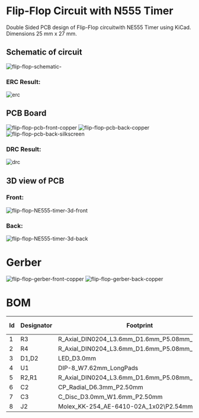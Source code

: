 # Flip-Flop Circuit with N555 Timer
Double Sided PCB design of Flip-Flop circuitwith NE555 Timer using KiCad.
Dimensions 25 mm x 27 mm.
## Schematic of circuit
![flip-flop-schematic-](https://github.com/anilv8/flip-flop-with-N555-timer/assets/81171588/96e8f9cd-2b9d-4d49-b6f5-939b52184fb5)

### ERC Result:
![erc](https://github.com/anilv8/flip-flop-with-N555-timer/assets/81171588/71ea6938-224a-4d0e-b644-39850aeb1634)
## PCB Board
![flip-flop-pcb-front-copper](https://github.com/anilv8/flip-flop-with-N555-timer/assets/81171588/e3f098f6-4d0f-4e10-a1e7-2b64310d2300)
![flip-flop-pcb-back-copper](https://github.com/anilv8/flip-flop-with-N555-timer/assets/81171588/691adbd1-fe27-44ed-ab3d-5c40aecdef75)
![flip-flop-pcb-back-silkscreen](https://github.com/anilv8/flip-flop-with-N555-timer/assets/81171588/71cf91a1-50c7-49d0-93fc-eb8fb18d2438)

### DRC Result:
![drc](https://github.com/anilv8/flip-flop-with-N555-timer/assets/81171588/3de538df-642d-449e-9d75-ad2d362a8994)
## 3D view of PCB
### Front:
![flip-flop-NE555-timer-3d-front](https://github.com/anilv8/flip-flop-with-N555-timer/assets/81171588/0ff980fd-7ae0-4257-9254-95036e5e3a31)

### Back:
![flip-flop-NE555-timer-3d-back](https://github.com/anilv8/flip-flop-with-N555-timer/assets/81171588/2ec0441a-f6ef-443b-8a34-5b3b473042bd)

# Gerber
![flip-flop-gerber-front-copper](https://github.com/anilv8/flip-flop-with-N555-timer/assets/81171588/6f341eb8-a536-4b09-9f25-2c76ecf7235b)
![flip-flop-gerber-back-copper](https://github.com/anilv8/flip-flop-with-N555-timer/assets/81171588/2031093d-22c1-402d-b373-9382672f65d8)

# BOM
| Id  | Designator | Footprint | Quantity | Designation | Supplier and ref |
| --- | --- | --- | --- | --- | --- |
| 1   | R3  | R_Axial_DIN0204_L3.6mm_D1.6mm_P5.08mm_Horizontal | 1   | 100k |     |
| 2   | R4  | R_Axial_DIN0204_L3.6mm_D1.6mm_P5.08mm_Horizontal | 1   | 50k |     |
| 3   | D1,D2 | LED_D3.0mm | 2   | LED |     |
| 4   | U1  | DIP-8_W7.62mm_LongPads | 1   | NE555P |     |
| 5   | R2,R1 | R_Axial_DIN0204_L3.6mm_D1.6mm_P5.08mm_Horizontal | 2   | 330 |     |
| 6   | C2  | CP_Radial_D6.3mm_P2.50mm | 1   | 10u |     |
| 7   | C3  | C_Disc_D3.0mm_W1.6mm_P2.50mm | 1   | 0.1u |     |
| 8   | J2  | Molex_KK-254_AE-6410-02A_1x02\P2.54mm_Vertical | 1   | Conn\_01x02\_Pin |     |
